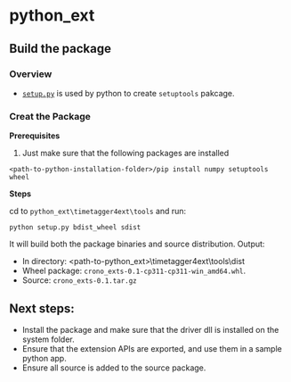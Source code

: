 # python_ext

## Build the package

### Overview
- [`setup.py`](./timetagger4ext/tools/setup.py) is used by python to create `setuptools` pakcage.

### Creat the Package
**Prerequisites**

1. Just make sure that the following packages are installed
```
<path-to-python-installation-folder>/pip install numpy setuptools wheel
```

**Steps**

cd to `python_ext\timetagger4ext\tools` and run:
```
python setup.py bdist_wheel sdist
```

It will build both the package binaries and source distribution.
Output:
- In directory: <path-to-python_ext>\timetagger4ext\tools\dist
- Wheel package: `crono_exts-0.1-cp311-cp311-win_amd64.whl`.
- Source: `crono_exts-0.1.tar.gz`

## Next steps:
- Install the package and make sure that the driver dll is installed on the system folder.
- Ensure that the extension APIs are exported, and use them in a sample python app.
- Ensure all source is added to the source package.
